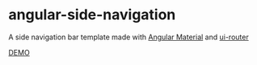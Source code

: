 # angular-side-navigation

A side navigation bar template made with [Angular Material](https://github.com/angular/material) and [ui-router](https://github.com/angular-ui/ui-router)


[DEMO](http://oakraw.github.io/angular-side-navigation/)
